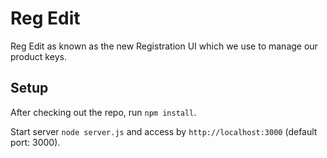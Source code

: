 # Reg Edit #

Reg Edit as known as the new Registration UI which we use to manage our product keys.

## Setup ##

After checking out the repo, run `npm install`.

Start server `node server.js` and access by `http://localhost:3000` (default port: 3000).